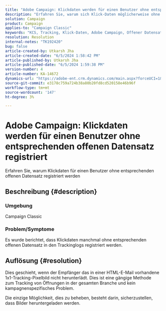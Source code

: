 ```yaml
---
title: "Adobe Campaign: Klickdaten werden für einen Benutzer ohne entsprechenden Offset registriert."
description: "Erfahren Sie, warum sich Klick-Daten möglicherweise ohne entsprechenden offenen Datensatz in den Trackinglogs registrieren lassen."
solution: Campaign
product: Campaign
applies-to: "Campaign Classic"
keywords: "KCS, Tracking, Klick-Daten, Adobe Campaign, Offener Datensatz, Tracking-Öffnungen"
resolution: Resolution
internal-notes: "TK192420"
bug: false
article-created-by: Utkarsh Jha
article-created-date: "6/5/2024 1:58:42 PM"
article-published-by: Utkarsh Jha
article-published-date: "6/5/2024 1:59:38 PM"
version-number: 4
article-number: KA-14672
dynamics-url: "https://adobe-ent.crm.dynamics.com/main.aspx?forceUCI=1&pagetype=entityrecord&etn=knowledgearticle&id=fa3d4cb4-4323-ef11-840a-000d3a37eaf2"
source-git-commit: e3178c759a724b38a80b20fd8cd520158e46b96f
workflow-type: tm+mt
source-wordcount: '147'
ht-degree: 3%

---
```


# Adobe Campaign: Klickdaten werden für einen Benutzer ohne entsprechenden offenen Datensatz registriert


Erfahren Sie, warum Klickdaten für einen Benutzer ohne entsprechenden offenen Datensatz registriert werden

## Beschreibung {#description}


### Umgebung

Campaign Classic

### Problem/Symptome

Es wurde berichtet, dass Klickdaten manchmal ohne entsprechenden offenen Datensatz in den Trackinglogs registriert werden.


## Auflösung {#resolution}


Dies geschieht, wenn der Empfänger das in einer HTML-E-Mail vorhandene 1x1-Tracking-Pixelbild nicht herunterlädt. Dies ist eine gängige Methode zum Tracking von Öffnungen in der gesamten Branche und kein kampagnenspezifisches Problem.

Die einzige Möglichkeit, dies zu beheben, besteht darin, sicherzustellen, dass Bilder heruntergeladen werden.





